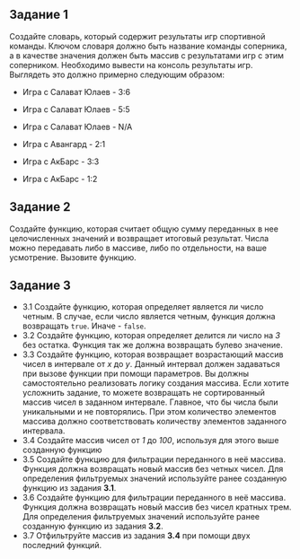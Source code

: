 ## Задание 1
 Создайте словарь, который содержит результаты игр спортивной команды. Ключом словаря должно быть название команды соперника, а в качестве значения должен быть массив с результатами игр с этим соперником. Необходимо вывести на консоль результаты игр. Выглядеть это должно примерно следующим образом:
 
 - Игра с Салават Юлаев - 3:6
 
 - Игра с Салават Юлаев - 5:5
 
 - Игра с Салават Юлаев - N/A
 
 - Игра с Авангард - 2:1
  
 - Игра с АкБарс - 3:3
 
 - Игра с АкБарс - 1:2

 ## Задание 2
 Создайте функцию, которая считает общую сумму переданных в нее целочисленных значений и возвращает итоговый результат. Числа можно передавать либо в массиве, либо по отдельности, на ваше усмотрение. Вызовите функцию.

 ## Задание 3
-  3.1 Создайте функцию, которая определяет является ли число четным. В случае, если число является четным, функция должна возвращать `true`. Иначе - `false`.
- 3.2 Создайте функцию, которая определяет делится ли число на *3* без остатка. Функция так же должна возвращать булево значение.
- 3.3 Создайте функцию, которая возвращает возрастающий массив чисел в интервале от *x* до *y*. Данный интервал должен задаваться при вызове функции при помощи параметров. Вы должны самостоятельно реализовать логику создания массива. Если хотите усложнить задание, то можете возвращать не сортированный массив чисел в заданном интервале. Главное, что бы числа были уникальными и не повторялись. При этом количество элементов массива должно соответствовать количеству элементов заданного интервала.
- 3.4 Создайте массив чисел от *1* до *100*, используя для этого выше созданную функцию
- 3.5 Создайте функцию для фильтрации переданного в неё массива. Функция должна возвращать новый массив без четных чисел. Для определения фильтруемых значений используйте ранее созданную функцию из задания **3.1**.
- 3.6 Создайте функцию для фильтрации переданного в неё массива. Функция должна возвращать новый массив без чисел кратных трем. Для определения фильтруемых значений используйте ранее созданную функцию из задания **3.2**.
- 3.7 Отфильтруйте массив из задания **3.4** при помощи двух последний функций.
